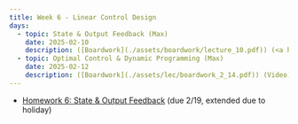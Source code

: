 ```yaml
---
title: Week 6 - Linear Control Design
days:
  - topic: State & Output Feedback (Max)
    date: 2025-02-10
    description: ([Boardwork](./assets/boardwork/lecture_10.pdf)) (<a href="https://www.youtube.com/watch?v=4FTLvFv3SX8&list=PLU2v_5UVjn7d6-pFEjqvXhI0fE83DfncU&index=14">Video</a>) <br /> Reading - LN 5.1
  - topic: Optimal Control & Dynamic Programming (Max)
    date: 2025-02-12
    description: ([Boardwork](./assets/lec/boardwork_2_14.pdf)) (Video) <br /> Reading - LN 5.2
---
```


- [Homework 6: State & Output Feedback](./assets/hw/CDS_131_Homework_6.pdf) (due 2/19, extended due to holiday)

<a id="Week7"></a>